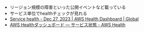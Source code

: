 - リージョン規模の障害といった公開イベントなど載っている
- サービス単位でhealthチェックが見れる
- [Service health - Dec 27, 2023 | AWS Health Dashboard | Global](https://health.aws.amazon.com/health/status)
- [AWS Healthダッシュボード — サービス状態 - AWS Health](https://docs.aws.amazon.com/ja_jp/health/latest/ug/aws-health-dashboard-status.html)